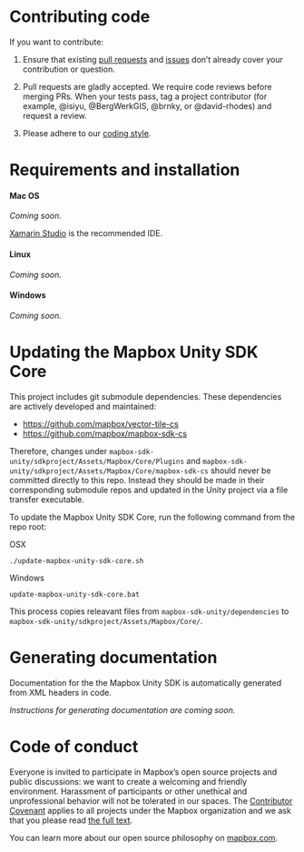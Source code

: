 # Contributing code

If you want to contribute:

1. Ensure that existing [pull requests](https://github.com/mapbox/mapbox-unity-sdk/pulls) and [issues](https://github.com/mapbox/mapbox-unity-sdk/issues) don’t already cover your contribution or question.

2. Pull requests are gladly accepted. We require code reviews before merging PRs. When your tests pass, tag a project contributor (for example, @isiyu, @BergWerkGIS, @brnky, or @david-rhodes) and request a review.

3. Please adhere to our [coding style](https://github.com/mapbox/mapbox-unity-sdk/blob/develop/CODING-STYLE.md).

# Requirements and installation

#### Mac OS

*Coming soon.*

[Xamarin Studio](https://www.xamarin.com/download) is the recommended IDE.

#### Linux

*Coming soon.*

####  Windows

*Coming soon.*

# Updating the Mapbox Unity SDK Core

This project includes git submodule dependencies. These dependencies are actively developed and maintained:

- https://github.com/mapbox/vector-tile-cs
- https://github.com/mapbox/mapbox-sdk-cs

Therefore, changes under `mapbox-sdk-unity/sdkproject/Assets/Mapbox/Core/Plugins` and `mapbox-sdk-unity/sdkproject/Assets/Mapbox/Core/mapbox-sdk-cs` should never be committed directly to this repo. Instead they should be made in their corresponding submodule repos and updated in the Unity project via a file transfer executable.

To update the Mapbox Unity SDK Core, run the following command from the repo root:

OSX
```
./update-mapbox-unity-sdk-core.sh
```

Windows
```
update-mapbox-unity-sdk-core.bat
```

This process copies releavant files from `mapbox-sdk-unity/dependencies` to `mapbox-sdk-unity/sdkproject/Assets/Mapbox/Core/`.  

# Generating documentation

Documentation for the the Mapbox Unity SDK is automatically generated from XML headers in code. 

*Instructions for generating documentation are coming soon.*

# Code of conduct

Everyone is invited to participate in Mapbox’s open source projects and public discussions: we want to create a welcoming and friendly environment. Harassment of participants or other unethical and unprofessional behavior will not be tolerated in our spaces. The [Contributor Covenant](http://contributor-covenant.org) applies to all projects under the Mapbox organization and we ask that you please read [the full text](http://contributor-covenant.org/version/1/2/0/).

You can learn more about our open source philosophy on [mapbox.com](https://www.mapbox.com/about/open/).
